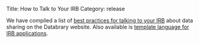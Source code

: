 Title: How to Talk to Your IRB
Category: release

We have compiled a list of [best practices for talking to your IRB](https://www.databrary.org/resources/policies/work-with-irb.html) about data sharing on the Databrary website. Also available is [template language for IRB applications](https://www.databrary.org/resources/templates/irb-application.html).
